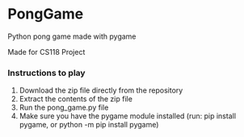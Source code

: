 # PongGame
Python pong game made with pygame

Made for CS118 Project

### Instructions to play

1. Download the zip file directly from the repository
2. Extract the contents of the zip file
3. Run the pong_game.py file
4. Make sure you have the pygame module installed (run: pip install pygame, or python -m pip install pygame)

